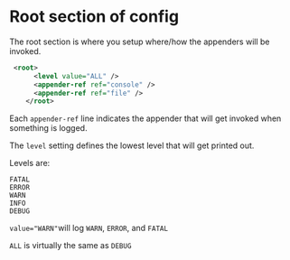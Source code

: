 # Root section of config

The root section is where you setup where/how the appenders will be invoked.

```XML
 <root>
      <level value="ALL" />
      <appender-ref ref="console" />
      <appender-ref ref="file" />
    </root>
```


Each ```appender-ref``` line indicates the appender that will get invoked when something is logged.

The ```level``` setting defines the lowest level that will get printed out.

Levels are:
```
FATAL
ERROR
WARN
INFO
DEBUG
```

```value="WARN"```will log ```WARN```, ```ERROR```, and ```FATAL```

```ALL``` is virtually the same as ```DEBUG```